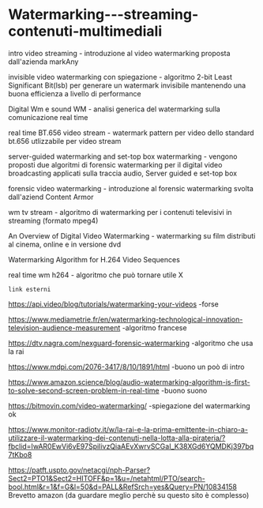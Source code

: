# Watermarking---streaming-contenuti-multimediali


intro video streaming - introduzione al video watermarking proposta dall'azienda markAny

invisible video watermarking con spiegazione - algoritmo 2-bit Least Significant Bit(lsb) per generare un watermark invisibile mantenendo una buona efficienza a livello di performance

Digital Wm e sound WM - analisi generica del watermarking sulla comunicazione real time

real time BT.656 video stream - watermark pattern per video dello standard bt.656 utlizzabile per video stream

server-guided watermarking and set-top box watermarking - vengono proposti due algoritmi di forensic watermarking per il digital video broadcasting applicati sulla traccia audio, Server guided e set-top box

forensic video watermarking - introduzione al forensic watermarking svolta dall'aziend Content Armor

wm tv stream - algoritmo di watermarking per i contenuti televisivi in streaming (formato mpeg4)

An Overview of Digital Video Watermarking - watermarking su film distributi al cinema, online e in versione dvd

Watermarking Algorithm for H.264 Video Sequences 

real time wm h264 - algoritmo che può tornare utile X




    link esterni

https://api.video/blog/tutorials/watermarking-your-videos -forse

https://www.mediametrie.fr/en/watermarking-technological-innovation-television-audience-measurement -algoritmo francese

https://dtv.nagra.com/nexguard-forensic-watermarking -algoritmo che usa la rai

https://www.mdpi.com/2076-3417/8/10/1891/html -buono un poò di intro

https://www.amazon.science/blog/audio-watermarking-algorithm-is-first-to-solve-second-screen-problem-in-real-time -buono suono 

https://bitmovin.com/video-watermarking/ -spiegazione del watermarking ok



https://www.monitor-radiotv.it/w/la-rai-e-la-prima-emittente-in-chiaro-a-utilizzare-il-watermarking-dei-contenuti-nella-lotta-alla-pirateria/?fbclid=IwAR0EwVi6vE97SpiIivzQiaAEvXwrvSCGaI_K38XGd6YQMDKj397bq7tKbo8


https://patft.uspto.gov/netacgi/nph-Parser?Sect2=PTO1&Sect2=HITOFF&p=1&u=/netahtml/PTO/search-bool.html&r=1&f=G&l=50&d=PALL&RefSrch=yes&Query=PN/10834158
Brevetto amazon (da guardare meglio perchè su questo sito è complesso)
